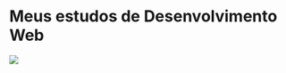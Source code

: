 # Meus estudos de Desenvolvimento Web

<img src="https://media.giphy.com/media/26tn33aiTi1jkl6H6/giphy.gif" style="align:center">